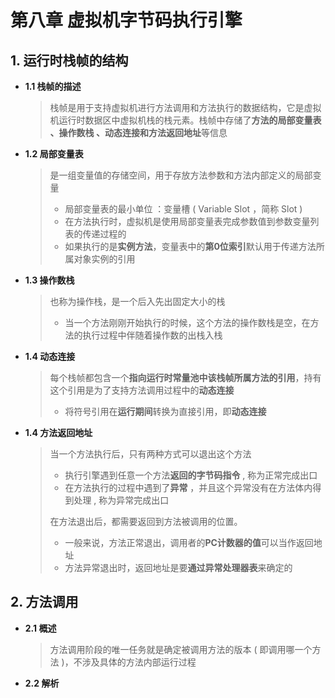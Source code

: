 # 第八章 虚拟机字节码执行引擎

## 1. 运行时栈帧的结构

* **1.1 栈帧的描述**
    > 栈帧是用于支持虚拟机进行方法调用和方法执行的数据结构，它是虚拟机运行时数据区中虚拟机栈的栈元素。栈帧中存储了**方法的局部变量表 、操作数栈 、动态连接和方法返回地址**等信息
* **1.2 局部变量表**
    > 是一组变量值的存储空间，用于存放方法参数和方法内部定义的局部变量
    > * 局部变量表的最小单位 ：变量槽 ( Variable Slot ，简称 Slot )
    > * 在方法执行时，虚拟机是使用局部变量表完成参数值到参数变量列表的传递过程的
    > * 如果执行的是**实例方法**，变量表中的**第0位索引**默认用于传递方法所属对象实例的引用
* **1.3 操作数栈**
    > 也称为操作栈，是一个后入先出固定大小的栈
    > * 当一个方法刚刚开始执行的时候，这个方法的操作数栈是空，在方法的执行过程中伴随着操作数的出栈入栈
* **1.4 动态连接**
    > 每个栈帧都包含一个**指向运行时常量池中该栈帧所属方法的引用**，持有这个引用是为了支持方法调用过程中的**动态连接**
    > * 将符号引用在**运行期间**转换为直接引用，即**动态连接**
* **1.4 方法返回地址**
    > 当一个方法执行后，只有两种方式可以退出这个方法
    >   * 执行引擎遇到任意一个方法**返回的字节码指令** , 称为正常完成出口
    >   * 在方法执行的过程中遇到了**异常** ，并且这个异常没有在方法体内得到处理 , 称为异常完成出口
    >
    > 在方法退出后，都需要返回到方法被调用的位置。
    >   * 一般来说，方法正常退出，调用者的**PC计数器的值**可以当作返回地址
    >   * 方法异常退出时，返回地址是要**通过异常处理器表**来确定的

## 2. 方法调用

* **2.1 概述**
    > 方法调用阶段的唯一任务就是确定被调用方法的版本 ( 即调用哪一个方法 )，不涉及具体的方法内部运行过程
* **2.2 解析**

